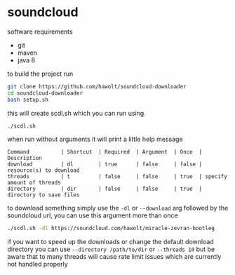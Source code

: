 # soundcloud

software requirements

* git
* maven
* java 8

to build the project run

```bash
git clone https://github.com/hawolt/soundcloud-downloader
cd soundcloud-downloader
bash setup.sh
```

this will create scdl.sh which you can run using

```bash
./scdl.sh
```

when run without arguments it will print a little help message

```
Command          | Shortcut  | Required  | Argument  | Once  | Description
download         | dl        | true      | false     | false | resource(s) to download
threads          | t         | false     | false     | true  | specify amount of threads
directory        | dir       | false     | false     | true  | directory to save files
```

to download something simply use the `-dl` or `--download` arg followed by the soundcloud url, you can use this argument more than once

```bash
./scdl.sh -dl https://soundcloud.com/hawolt/miracle-zevran-bootleg
```

if you want to speed up the downloads or change the default download directory you can use `--directory /path/to/dir` or `--threads 10` but be aware that to many threads will cause rate limit issues which are currently not handled properly
